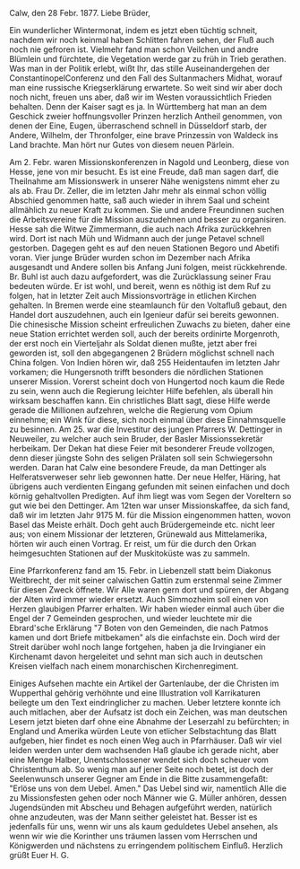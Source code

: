  Calw, den 28 Febr. 1877.
Liebe Brüder,

Ein wunderlicher Wintermonat, indem es jetzt eben tüchtig schneit, nachdem wir noch keinmal haben Schlitten fahren sehen, der Fluß auch noch nie gefroren ist. Vielmehr fand man schon Veilchen und andre Blümlein und fürchtete, die Vegetation werde gar zu früh in Trieb gerathen. Was man in der Politik erlebt, wißt Ihr, das stille Auseinandergehen der ConstantinopelConferenz und den Fall des Sultanmachers Midhat, worauf man eine russische Kriegserklärung erwartete. So weit sind wir aber doch noch nicht, freuen uns aber, daß wir im Westen voraussichtlich Frieden behalten. Denn der Kaiser sagt es ja. In Württemberg hat man an dem Geschick zweier hoffnungsvoller Prinzen herzlich Antheil genommen, von denen der Eine, Eugen, überraschend schnell in Düsseldorf starb, der Andere, Wilhelm, der Thronfolger, eine brave Prinzessin von Waldeck ins Land brachte. Man hört nur Gutes von diesem neuen Pärlein.

Am 2. Febr. waren Missionskonferenzen in Nagold und Leonberg, diese von Hesse, jene von mir besucht. Es ist eine Freude, daß man sagen darf, die Theilnahme am Missionswerk in unserer Nähe wenigstens nimmt eher zu als ab. Frau Dr. Zeller, die im letzten Jahr mehr als einmal schon völlig Abschied genommen hatte, saß auch wieder in ihrem Saal und scheint allmählich zu neuer Kraft zu kommen. Sie und andere Freundinnen suchen die Arbeitsvereine für die Mission auszudehnen und besser zu organisiren. Hesse sah die Witwe Zimmermann, die auch nach Afrika zurückkehren wird. Dort ist nach Müh und Widmann auch der junge Petavel schnell gestorben. Dagegen geht es auf den neuen Stationen Begoro und Abetifi voran. Vier junge Brüder wurden schon im Dezember nach Afrika ausgesandt und Andere sollen bis Anfang Juni folgen, meist rückkehrende. Br. Buhl ist auch dazu aufgefordert, was die Zurücklassung seiner Frau bedeuten würde. Er ist wohl, und bereit, wenn es nöthig ist dem Ruf zu folgen, hat in letzter Zeit auch Missionsvorträge in etlichen Kirchen gehalten. In Bremen werde eine steamlaunch für den Voltafluß gebaut, den Handel dort auszudehnen, auch ein Igenieur dafür sei bereits gewonnen. Die chinesische Mission scheint erfreulichen Zuwachs zu bieten, daher eine neue Station errichtet werden soll, auch der bereits ordinirte Morgenroth, der erst noch ein Vierteljahr als Soldat dienen mußte, jetzt aber frei geworden ist, soll den abgegangenen 2 Brüdern möglichst schnell nach China folgen. Von Indien hören wir, daß 255 Heidentaufen im letzten Jahr vorkamen; die Hungersnoth trifft besonders die nördlichen Stationen unserer Mission. Vorerst scheint doch von Hungertod noch kaum die Rede zu sein, wenn auch die Regierung leichter Hilfe befehlen, als überall hin wirksam beschaffen kann. Ein christliches Blatt sagt, diese Hilfe werde gerade die Millionen aufzehren, welche die Regierung vom Opium einnehme; ein Wink für diese, sich noch einmal über diese Einnahmsquelle zu besinnen. 
Am 25. war die Investitur des jungen Pfarrers W. Dettinger in Neuweiler, zu welcher auch sein Bruder, der Basler Missionssekretär herbeikam. Der Dekan hat diese Feier mit besonderer Freude vollzogen, denn dieser jüngste Sohn des seligen Prälaten soll sein Schwiegersohn werden. Daran hat Calw eine besondere Freude, da man Dettinger als Helferatsverweser sehr lieb gewonnen hatte. Der neue Helfer, Häring, hat übrigens auch verdienten Eingang gefunden mit seinen einfachen und doch körnig gehaltvollen Predigten. Auf ihm liegt was vom Segen der Voreltern so gut wie bei den Dettinger. 
Am 12ten war unser Missionskaffee, da sich fand, daß wir im letzten Jahr 9175 M. für die Mission eingenommen hatten, wovon Basel das Meiste erhält. Doch geht auch Brüdergemeinde etc. nicht leer aus; von einem Missionar der letzteren, Grünewald aus Mittelamerika, hörten wir auch einen Vortrag. Er reist, um für die durch den Orkan heimgesuchten Stationen auf der Muskitoküste was zu sammeln.

Eine Pfarrkonferenz fand am 15. Febr. in Liebenzell statt beim Diakonus Weitbrecht, der mit seiner calwischen Gattin zum erstenmal seine Zimmer für diesen Zweck öffnete. Wir Alle waren gern dort und spüren, der Abgang der Alten wird immer wieder ersetzt. Auch Simmozheim soll einen von Herzen glaubigen Pfarrer erhalten. Wir haben wieder einmal auch über die Engel der 7 Gemeinden gesprochen, und wieder leuchtete mir die Ebrard'sche Erklärung "7 Boten von den Gemeinden, die nach Patmos kamen und dort Briefe mitbekamen" als die einfachste ein. Doch wird der Streit darüber wohl noch lange fortgehen, haben ja die Irvingianer ein Kirchenamt davon hergeleitet und sehnt man sich auch in deutschen Kreisen vielfach nach einem monarchischen Kirchenregiment.

Einiges Aufsehen machte ein Artikel der Gartenlaube, der die Christen im Wupperthal gehörig verhöhnte und eine Illustration voll Karrikaturen beilegte um den Text eindringlicher zu machen. Ueber letztere konnte ich auch mitlachen, aber der Aufsatz ist doch ein Zeichen, was man deutschen Lesern jetzt bieten darf ohne eine Abnahme der Leserzahl zu befürchten; in England und Amerika würden Leute von etlicher Selbstachtung das Blatt aufgeben, hier findet es noch einen Weg auch in Pfarrhäuser. Daß wir viel leiden werden unter dem wachsenden Haß glaube ich gerade nicht, aber eine Menge Halber, Unentschlossener wendet sich doch scheuer vom Christenthum ab. So wenig man auf jener Seite noch betet, ist doch der Seelenwunsch unserer Gegner am Ende in die Bitte zusammengefaßt: "Erlöse uns von dem Uebel. Amen." Das Uebel sind wir, namentlich Alle die zu Missionsfesten gehen oder noch Männer wie G. Müller anhören, dessen Jugendsünden mit Abscheu und Behagen aufgeführt werden, natürlich ohne anzudeuten, was der Mann seither geleistet hat. Besser ist es jedenfalls für uns, wenn wir uns als kaum geduldetes Uebel ansehen, als wenn wir wie die Korinther uns träumen lassen vom Herrschen und Königwerden und nächstens zu erringendem politischem Einfluß. 
Herzlich grüßt
 Euer H. G.
